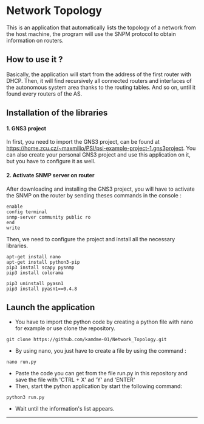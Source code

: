 # Network Topology

This is an application that automatically lists the topology of a network from the host machine, the program will use the SNPM protocol to obtain information on routers.

## How to use it ?

Basically, the application will start from the address of the first router with DHCP. Then, it will find recursively all connected routers and interfaces
of the autonomous system area thanks to the routing tables. And so on, until it found every routers of the AS.

## Installation of the libraries

#### 1. GNS3 project
In first, you need to import the GNS3 project, can be found at https://home.zcu.cz/~maxmilio/PSI/psi-example-project-1.gns3project.
You can also create your personal GNS3 project and use this application on it, but you have to configure it as well.

#### 2. Activate SNMP server on router

After downloading and installing the GNS3 project, you will have to activate the SNMP on the router by sending theses commands in the console :
```shell
enable
config terminal
snmp-server community public ro
end
write
```

Then, we need to configure the project and install all the necessary libraries.

```shell
apt-get install nano
apt-get install python3-pip
pip3 install scapy pysnmp
pip3 install colorama

pip3 uninstall pyasn1
pip3 install pyasn1==0.4.8
```

## Launch the application

- You  have to import the python code by creating a python file with nano for example or use clone the repository.
```
git clone https://github.com/kamdme-01/Network_Topology.git
```
- By using nano, you just have to create a file by using the command :
```
nano run.py
```
- Paste the code you can get from the file run.py in this repository and save the file with 'CTRL + X' ad 'Y' and 'ENTER'
- Then, start the python application by start the following command:
```
python3 run.py
```
- Wait until the information's list appears.
-----